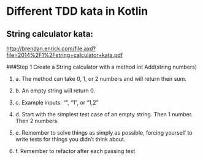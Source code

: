 # Different TDD kata in Kotlin

## String calculator kata:
http://brendan.enrick.com/file.axd?file=2014%2F1%2Fstring+calculator+kata.pdf

###Step 1 Create a String calculator with a method int Add(string numbers)
1. a. The method can take 0, 1, or 2 numbers and will return their sum.

2. b. An empty string will return 0.

3. c. Example inputs: “”, “1”, or “1,2”

4. d. Start with the simplest test case of an empty string. Then 1 number. Then 2 numbers.

5. e. Remember to solve things as simply as possible, forcing yourself to write tests for things you
didn’t think about.

6. f. Remember to refactor after each passing test

